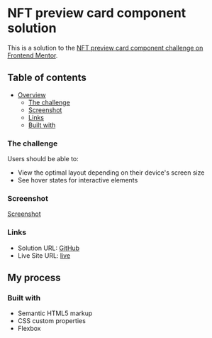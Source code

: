 
# NFT preview card component solution

This is a solution to the [NFT preview card component challenge on Frontend Mentor](https://www.frontendmentor.io/challenges/nft-preview-card-component-SbdUL_w0U).

## Table of contents

- [Overview](#overview)
  - [The challenge](#the-challenge)
  - [Screenshot](#screenshot)
  - [Links](#links)
  - [Built with](#built-with)

### The challenge

Users should be able to:

- View the optimal layout depending on their device's screen size
- See hover states for interactive elements

### Screenshot

[Screenshot]([https://github.com/mikava7/NFT-preview-card-component/blob/main/NTF%20screenShot.png](https://github.com/mikava7/NFT-preview-card-component/blob/main/NTF%20screenShot.png))

### Links

- Solution URL: [GitHub](https://github.com/mikava7/NFT-preview-card-component)
- Live Site URL: [live](https://mikava7.github.com/mikava7/NFT-preview-card-component)

## My process

### Built with

- Semantic HTML5 markup
- CSS custom properties
- Flexbox
